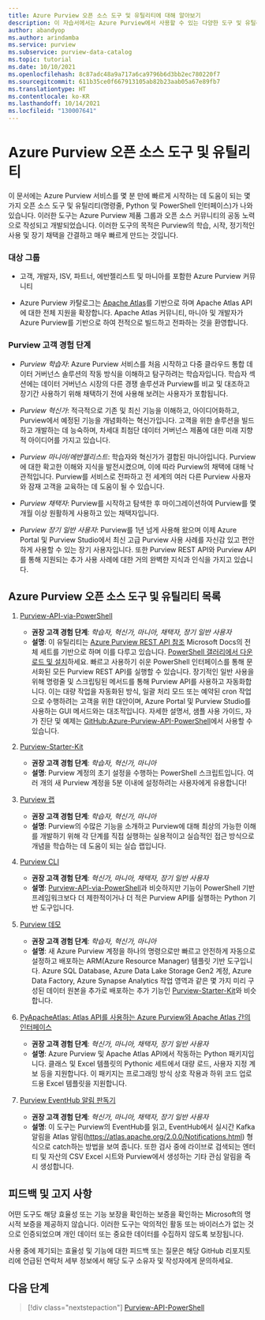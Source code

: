 ```yaml
---
title: Azure Purview 오픈 소스 도구 및 유틸리티에 대해 알아보기
description: 이 자습서에서는 Azure Purview에서 사용할 수 있는 다양한 도구 및 유틸리티를 나열하고 사용법에 대해 설명합니다.
author: abandyop
ms.author: arindamba
ms.service: purview
ms.subservice: purview-data-catalog
ms.topic: tutorial
ms.date: 10/10/2021
ms.openlocfilehash: 8c87adc48a9a717a6ca9796b6d3bb2ec780220f7
ms.sourcegitcommit: 611b35ce0f667913105ab82b23aab05a67e89fb7
ms.translationtype: HT
ms.contentlocale: ko-KR
ms.lasthandoff: 10/14/2021
ms.locfileid: "130007641"
---
```

# <a name="azure-purview-open-source-tools-and-utilities"></a>Azure Purview 오픈 소스 도구 및 유틸리티

이 문서에는 Azure Purview 서비스를 몇 분 만에 빠르게 시작하는 데 도움이 되는 몇 가지 오픈 소스 도구 및 유틸리티(명령줄, Python 및 PowerShell 인터페이스)가 나와 있습니다. 이러한 도구는 Azure Purview 제품 그룹과 오픈 소스 커뮤니티의 공동 노력으로 작성되고 개발되었습니다. 이러한 도구의 목적은 Purview의 학습, 시작, 정기적인 사용 및 장기 채택을 간결하고 매우 빠르게 만드는 것입니다.

### <a name="intended-audience"></a>대상 그룹

- 고객, 개발자, ISV, 파트너, 에반젤리스트 및 마니아를 포함한 Azure Purview 커뮤니티 

- Azure Purview 카탈로그는 [Apache Atlas](https://atlas.apache.org/)를 기반으로 하며 Apache Atlas API에 대한 전체 지원을 확장합니다. Apache Atlas 커뮤니티, 마니아 및 개발자가 Azure Purview를 기반으로 하여 전적으로 빌드하고 전파하는 것을 환영합니다.

### <a name="purview-customer-journey-stages"></a>Purview 고객 경험 단계

- *Purview 학습자*: Azure Purview 서비스를 처음 시작하고 다중 클라우드 통합 데이터 거버넌스 솔루션의 작동 방식을 이해하고 탐구하려는 학습자입니다. 학습자 섹션에는 데이터 거버넌스 시장의 다른 경쟁 솔루션과 Purview를 비교 및 ​​대조하고 장기간 사용하기 위해 채택하기 전에 사용해 보려는 사용자가 포함됩니다.

- *Purview 혁신가*: 적극적으로 기존 및 최신 기능을 이해하고, 아이디어화하고, Purview에서 예정된 기능을 개념화하는 혁신가입니다. 고객을 위한 솔루션을 빌드하고 개발하는 데 능숙하며, 차세대 최첨단 데이터 거버넌스 제품에 대한 미래 지향적 아이디어를 가지고 있습니다.

- *Purview 마니아/에반젤리스트*: 학습자와 혁신가가 결합된 마니아입니다. Purview에 대한 확고한 이해와 지식을 발전시켰으며, 이에 따라 Purview의 채택에 대해 낙관적입니다. Purview를 서비스로 전파하고 전 세계의 여러 다른 Purview 사용자와 잠재 고객을 교육하는 데 도움이 될 수 있습니다.

- *Purview 채택자*: Purview를 시작하고 탐색한 후 마이그레이션하여 Purview를 몇 개월 이상 원활하게 사용하고 있는 채택자입니다.

- *Purview 장기 일반 사용자*: Purview를 1년 넘게 사용해 왔으며 이제 Azure Portal 및 Purview Studio에서 최신 고급 Purview 사용 사례를 자신감 있고 편안하게 사용할 수 있는 장기 사용자입니다. 또한 Purview REST API와 Purview API를 통해 지원되는 추가 사용 사례에 대한 거의 완벽한 지식과 인식을 가지고 있습니다.


## <a name="azure-purview-open-source-tools-and-utilities-list"></a>Azure Purview 오픈 소스 도구 및 유틸리티 목록

1. [Purview-API-via-PowerShell](https://github.com/Azure/Azure-Purview-API-PowerShell/blob/main/README.md) 

    - **권장 고객 경험 단계**: *학습자, 혁신가, 마니아, 채택자, 장기 일반 사용자*
    - **설명**: 이 유틸리티는 [Azure Purview REST API 참조](/rest/api/purview/) Microsoft Docs의 전체 세트를 기반으로 하며 이를 다루고 있습니다. [PowerShell 갤러리에서 다운로드 및 설치](https://aka.ms/purview-api-ps)하세요. 빠르고 사용하기 쉬운 PowerShell 인터페이스를 통해 문서화된 모든 Purview REST API를 실행할 수 있습니다. 장기적인 일반 사용을 위해 명령줄 및 스크립팅된 메서드를 통해 Purview API를 사용하고 자동화합니다. 이는 대량 작업을 자동화된 방식, 일괄 처리 모드 또는 예약된 cron 작업으로 수행하려는 고객을 위한 대안이며, Azure Portal 및 Purview Studio를 사용하는 GUI 메서드와는 대조적입니다. 자세한 설명서, 샘플 사용 가이드, 자가 진단 및 예제는 [GitHub:Azure-Purview-API-PowerShell](https://github.com/Azure/Azure-Purview-API-PowerShell)에서 사용할 수 있습니다.

1. [Purview-Starter-Kit](https://aka.ms/PurviewKickstart)

    - **권장 고객 경험 단계**: *학습자, 혁신가, 마니아*
    - **설명**: Purview 계정의 초기 설정을 수행하는 PowerShell 스크립트입니다. 여러 개의 새 Purview 계정을 5분 이내에 설정하려는 사용자에게 유용합니다!

1. [Purview 랩](https://aka.ms/purviewlab)

    - **권장 고객 경험 단계**: *학습자, 혁신가, 마니아*
    - **설명**: Purview의 수많은 기능을 소개하고 Purview에 대해 최상의 가능한 이해를 개발하기 위해 각 단계를 직접 실행하는 실용적이고 실습적인 접근 방식으로 개념을 학습하는 데 도움이 되는 실습 랩입니다.

1. [Purview CLI](https://aka.ms/purviewcli)

    - **권장 고객 경험 단계**: *혁신가, 마니아, 채택자, 장기 일반 사용자*
    - **설명**: [Purview-API-via-PowerShell](https://aka.ms/purview-api-ps)과 비슷하지만 기능이 PowerShell 기반 프레임워크보다 더 제한적이거나 더 적은 Purview API를 실행하는 Python 기반 도구입니다.

1. [Purview 데모](https://aka.ms/pvdemo)

    - **권장 고객 경험 단계**: *학습자, 혁신가, 마니아*
    - **설명**: 새 Azure Purview 계정을 하나의 명령으로만 빠르고 안전하게 자동으로 설정하고 배포하는 ARM(Azure Resource Manager) 템플릿 기반 도구입니다. Azure SQL Database, Azure Data Lake Storage Gen2 계정, Azure Data Factory, Azure Synapse Analytics 작업 영역과 같은 몇 가지 미리 구성된 데이터 원본을 추가로 배포하는 추가 기능인 [Purview-Starter-Kit](https://aka.ms/PurviewKickstart)와 비슷합니다.

1. [PyApacheAtlas: Atlas API를 사용하는 Azure Purview와 Apache Atlas 간의 인터페이스](https://github.com/wjohnson/pyapacheatlas)

    - **권장 고객 경험 단계**: *혁신가, 마니아, 채택자, 장기 일반 사용자*
    - **설명**: Azure Purview 및 Apache Atlas API에서 작동하는 Python 패키지입니다. 클래스 및 Excel 템플릿의 Pythonic 세트에서 대량 로드, 사용자 지정 계보 등을 지원합니다. 이 패키지는 프로그래밍 방식 상호 작용과 하위 코드 업로드용 Excel 템플릿을 지원합니다.

1. [Purview EventHub 알림 판독기](https://github.com/Azure/Azure-Purview-API-PowerShell/blob/main/purview_atlas_eventhub_sample.py)

    - **권장 고객 경험 단계**: *혁신가, 마니아, 채택자, 장기 일반 사용자*
    - **설명**: 이 도구는 Purview의 EventHub를 읽고, EventHub에서 실시간 Kafka 알림을 Atlas 알림(https://atlas.apache.org/2.0.0/Notifications.html) 형식으로 catch하는 방법을 보여 줍니다. 또한 검사 중에 라이브로 검색되는 엔터티 및 자산의 CSV Excel 시트와 Purview에서 생성하는 기타 관심 알림을 즉시 생성합니다.


## <a name="feedback-and-disclaimer"></a>피드백 및 고지 사항

어떤 도구도 해당 효율성 또는 기능 보장을 확인하는 보증을 확인하는 Microsoft의 명시적 보증을 제공하지 않습니다. 이러한 도구는 악의적인 활동 또는 바이러스가 없는 것으로 인증되었으며 개인 데이터 또는 중요한 데이터를 수집하지 않도록 보장됩니다.

사용 중에 제기되는 효율성 및 기능에 대한 피드백 또는 질문은 해당 GitHub 리포지토리에 언급된 연락처 세부 정보에서 해당 도구 소유자 및 작성자에게 문의하세요.


## <a name="next-steps"></a>다음 단계

> [!div class="nextstepaction"] 
> [Purview-API-PowerShell](https://aka.ms/purview-api-ps) 
